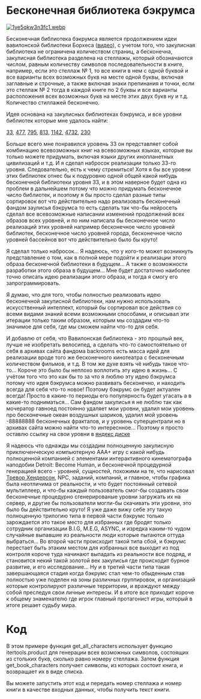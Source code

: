 # Бесконечная библиотека бэкрумса

[![1ye5qkw3n3fc1.webp](https://i.postimg.cc/DZzYFrjs/1ye5qkw3n3fc1.webp)](https://postimg.cc/5HZmSCMN)

Бесконечная библиотека бэкрумса является продолжением идеи вавилонской библиотеки Борхеса ([видео](https://youtu.be/zFr14SA81zY?si=IeiR5Nwplx6Az_Pv&t=1034)), с учетом того, что закулисная библиотека не ограничена количеством страниц, а бесконечна, закулисная библиотека разделена на стеллажы, который обозначаются числом, равным количеству символов последовательности в книге, например, если это стеллаж № 1, то все книги в нем с одной буквой и все варианты всех возможных букв на месте одной буквы, включая заглавные и строчные, а также включая знаки препинания и точки, если это стеллаж № 2 тогда в каждой книге по 2 буквы и все варианты расположения всех возможных букв на месте этих двух букв ну и т.д. Количество стиллажей бесконечно.

Идея основана на закулисных библиотеках бэкрумса, и все уровни библиотек которые мне удалось найти:

[33](https://web.archive.org/web/20221002013505/https://backrooms.fandom.com/wiki/Level_33), [477](https://web.archive.org/web/20221004062455/https://backrooms.fandom.com/wiki/Level_477), [795](https://web.archive.org/web/20221003022315/https://backrooms.fandom.com/wiki/Level_795), [813](https://web.archive.org/web/20221013151359/https://backrooms.fandom.com/wiki/Level_813), 
[1142](https://web.archive.org/web/20221013151359/https://backrooms.fandom.com/wiki/Level_1142), [4732](https://web.archive.org/web/20221001125648/https://backrooms.fandom.com/wiki/Level_4732), [230](https://web.archive.org/web/20221003224540/https://backrooms.fandom.com/wiki/Level_230)

Больше всего мне понравился уровень 33 он представляет собой комбинацию всевозможных книг на всевозможных языках, которые вы только можете придумать, включая языки других инопланетных цивилизаций и т.д. И я сделал набросок реализации только 33-го уровня. Следовательно, есть к чему стремиться! Хотя я бы все уровни этих библиотек отнес бы к подуровню одной общей какой нибудь бесконечной библиотеки уровня 33, и в этом наверное будет одна из проблем в дальнейшем потому что можно придумать бесконечное число библиотек, и поэтому я бы просто сделал разные типы сортировок вот что действительно надо реализовать бесконечный фандом заулисья бэкрумса то есть сделать так что-бы нейросеть сделал все всевозможные написании изменений продолжений всех образов всех уровней, и по ним написала бы бесконечное число реализаций этих уровней например бесконечное число уровней библиотек, бесконечное число уровней города, бесконечное число уровней бассейнов вот что действительно было бы круто! 

Я сделал только набросок... Я надеюсь, что у кого-то может возникнуть представление о том, как в полной мере подойти к реализации этого образа бесконечной библиотеки в будущем... А также о возможности разработки этого образа в будущем... Мне будет достаточно наиболее точно описать идею реализации этого образа, и тогда я смогу его запрограммировать.

Я думаю, что для того, чтобы полностью реализовать идею бесконечной закулисной библиотеки, нам нужно использовать искусственный интеллект, который бы сортировал все действия со всеми видами знаний всеми возможными способами, и описывал эти итерации только таким образом, которым мы создадим что-то значимое для себя, где мы сможем найти что-то для себя.

И добавлю от себя, что Вавилонская библиотека - это прошлый век, лучше не изобретать велосипед, а сделать что-то самостоятельно от себя в архивах сайта фандома backrooms есть масса идей для реализации вроде того же бесконечного кинотеатра с бесконечным количеством фильмов, и т.д. В том же духе взять чё нибудь такое что-то... Короче это было бы неплохо воплотить эту идею в жизнь... С учётом того что это как бы то за что я люблю эту идею бэкрумса потому что идея бэкрумса можно развивать бесконечно, и находить всегда для себя что-то новое! Поэтому бэкрумс он будет актуален всегда! Просто в какие-то периоды его популярность будет угасать а в какие-то подниматься... Сам фандом закулисья я не люблю так как мочератор гавноед постоянно удаляет мои уровни, удалил мои уровень про бесконечные океан воздушных шариков, удалил мой уровень -88888888 бесконечных фракталов, и у уровень суперцентрали но в архивах сайта можно найти что-то интереснное... Поэтому я просто оставлю ссылку на свои уровни в [яндекс диске](https://disk.yandex.ru/d/eJ97GnHKx3SVVw)

Я надеюсь что однажды мы создадим полноценную закулисную приключенческую компьютерную AAA+ игру с какой нибудь полноценной компанией с элементами интерактивного кинематографа наподобии Detroit: Become Human, и  бесконечной процедурной генерацией всего - уровней, сущностей, похожими на те, что нарисовал [Тревор Хендерсон](https://www.youtube.com/watch?v=0rix31kJwPg), NPC, заданий, компаний, и главное, чтобы графика была неотличима от реальности, и что будет постоянный сетевой мультиплеер, и что-бы каждый пользователь смог-бы создавать свои бесконечные процедурно сгенерированые уровни загружать их на сервер, и другие бы пользователи могли-бы скачивать эти уровни, это было бы действительно круто! Я уже даже вижу себе эту такую полноценную трилогию типа в первой части бэкрумс только зарождается это такое место для избранных где бродят только сотрудник организации B.I.G, M.E.G, ASYNC, и изредка каким-то чудом случайные выпавшие из реальности люди которые пытаются оттуда выбраться... Во второй части происходит такой типа сбой, и бэкрумс перестает быть этаким местом для избранных все выходит из под контроля короче туда начинают выпадать из реальности все подряд, и становится некий такой золотой век закулисья где происходит бурное развитие, и его исследование... Ну и в третий части типа такая завершающаяся стадия когда бэкрумс стал чем-то обыденным став полностью уже поделен на зоны различных группировок, и организаций которые контролируют различные территории, и враждуют между собой преследуя свои личные интересы. И в итоге все приходит короче к общему знаменателю где игрок главный протагонист игры, который в итоге решает судьбу мира.

# Код
В этом примере функция get_all_characters использует функцию itertools.product для генерации всех возможных символов, состоящих из стольких букв, сколько равно номеру стеллажа. Затем функция get_book_characters получает символы, из которых состоит книга, и возвращает их в виде списка.

Вы можете запустить этот код и передать номер стеллажа и номер книги в качестве входных данных, чтобы получить текст книги.
